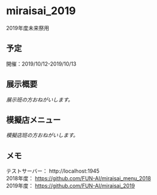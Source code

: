 # miraisai_2019
2019年度未来祭用

## 予定
開催：2019/10/12-2019/10/13  

## 展示概要
*展示班の方おねがいします。*  

## 模擬店メニュー
*模擬店班の方おねがいします。*  

## メモ
テストサーバー： http://localhost:1945  
2018年度： https://github.com/FUN-AI/miraisai_menu_2018  
2019年度： https://github.com/FUN-AI/miraisai_2019
